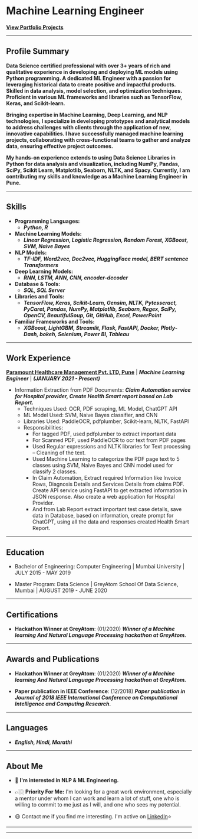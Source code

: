 # **Machine Learning Engineer**

[**View Portfolio Projects**](https://anajikadam.github.io/portfolio/)

* **
## **Profile Summary**
**Data Science certified professional with over 3+ years of rich and qualitative experience in developing and deploying ML models using Python programming. A dedicated ML Engineer with a passion for leveraging historical data to create positive and impactful products. Skilled in data analysis, model selection, and optimization techniques. Proficient in various ML frameworks and libraries such as TensorFlow, Keras, and Scikit-learn.**

**Bringing expertise in Machine Learning, Deep Learning, and NLP technologies, I specialize in developing prototypes and analytical models to address challenges with clients through the application of new, innovative capabilities. I have successfully managed machine learning projects, collaborating with cross-functional teams to gather and analyze data, ensuring effective project outcomes.**

**My hands-on experience extends to using Data Science Libraries in Python for data analysis and visualization, including NumPy, Pandas, SciPy, Scikit Learn, Matplotlib, Seaborn, NLTK, and Spacy. Currently, I am contributing my skills and knowledge as a Machine Learning Engineer in Pune.**


* **

## **Skills**
- **Programming Languages:**
    - ***Python, R***
- **Machine Learning Models:**
    - ***Linear Regression, Logistic Regression, Random Forest, XGBoost, SVM, Naive Bayes***
- **NLP Models:**
    - ***TF-IDF, Word2vec, Doc2vec, HuggingFace model, BERT  sentence Transformers***
- **Deep Learning Models:**
    - ***RNN, LSTM, ANN, CNN, encoder-decoder***
- **Database & Tools:**
    - ***SQL, SQL Server***
- **Libraries and Tools:**
    - ***TensorFlow, Keras, Scikit-Learn, Gensim, NLTK, Pytesseract, PyCaret, Pandas, NumPy, Matplotlib, Seaborn, Regex, SciPy, OpenCV, BeautifulSoup, Git, GitHub, Excel, PowerPoint***
- **Familiar Frameworks and Tools:**
    - ***XGBoost, LightGBM, Streamlit, Flask, FastAPI, Docker, Plotly-Dash, bokeh, Selenium, Power BI, Tableau***


* **

## **Work Experience**
[**Paramount Healthcare Management Pvt. LTD, Pune**](https://www.linkedin.com/company/paramount-healthcare-management-pvt.ltd/) | ***Machine Learning Engineer*** | ***(JANUARY 2021 - Present)***
- Information Extraction from PDF Documents:
  ***Claim Automation service for Hospital provider, Create Health Smart report based on Lab Report.***
  - Techniques Used: OCR, PDF scraping, ML Model, ChatGPT API
  - ML Model Used: SVM, Naive Bayes classifier, and CNN
  - Libraries Used: PaddleOCR, pdfplumber, Scikit-learn, NLTK, FastAPI
  - Responsibilities:
    - For tagged PDF, used pdfplumber to extract important data
    - For Scanned PDF, used PaddleOCR to ocr text from PDF pages
    - Used Regular expressions and NLTK libraries for Text processing – Cleaning of the text.
    - Used Machine Learning to categorize the PDF page text to 5 classes using SVM, Naive Bayes and CNN model used for classify 2 classes.
    - In Claim Automation, Extract required Information like Invoice Rows, Diagnosis Details and Services Details from claims PDF. Create API service using FastAPI to get extracted information in JSON response. Also create a web application for Hospital Provider.
    - And from Lab Report extract important test case details, save data in Database, based on information, create prompt for ChatGPT, using all the data and responses created Health Smart Report.


* **

## **Education**
- Bachelor of Engineering: Computer Engineering | Mumbai University | JULY 2015 - MAY 2019

- Master Program: Data Science | GreyAtom School Of Data Science, Mumbai | AUGUST 2019 - JUNE 2020 

* **

## **Certifications**
- **Hackathon Winner at GreyAtom**: (01/2020)
  ***Winner of a Machine learning And Natural Language Processing hackathon at GreyAtom.***


* **

## **Awards and Publications**
- **Hackathon Winner at GreyAtom**: (01/2020)
  ***Winner of a Machine learning And Natural Language Processing hackathon at GreyAtom.***


- **Paper publication in IEEE Conference**: (12/2018)
  ***Paper publication in Journal of 2018 IEEE International Conference on Computational Intelligence and Computing Research.***


* **

## **Languages**
- ***English, Hindi, Marathi***


* **

## **About Me**
 
- 📖 **I'm interested in NLP & ML Engineering.**
 
<!-- - Besides my studies, I'm interested in learning about Life from a spiritual perspective. -->

<!-- - 👀 𝐋𝐨𝐨𝐤𝐢𝐧𝐠 𝐟𝐨𝐫 𝐦𝐲 𝐟𝐢𝐫𝐬𝐭 𝐟𝐮𝐥𝐥-𝐭𝐢𝐦𝐞 𝐫𝐨𝐥𝐞 𝐚𝐬 𝐚 𝐌𝐚𝐜𝐡𝐢𝐧𝐞 𝐋𝐞𝐚𝐫𝐧𝐢𝐧𝐠 𝐄𝐧𝐠𝐢𝐧𝐞𝐞𝐫, 𝐩𝐫𝐞𝐟𝐞𝐫𝐚𝐛𝐥𝐲 𝐬𝐭𝐚𝐫𝐭𝐢𝐧𝐠 𝐰𝐢𝐭𝐡 𝐚𝐧 𝐢𝐧𝐭𝐞𝐫𝐧𝐬𝐡𝐢𝐩. -->
  
- 👉🏼 **Priority For Me:** I'm looking for a great work environment, especially a mentor under whom I can work and learn a lot of stuff, one who is willing to commit to me just as I will, and one who sees my potential.

<!-- - ⭐ **Open to Remote Opportunities (both Internationally & within India)** -->

- 😃 Contact me if you find me interesting. I'm active on [LinkedIn](https://in.linkedin.com/in/anaji-kadam-1944b2141/)⭐

* **
* **
